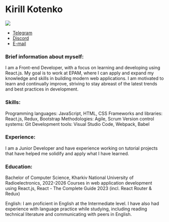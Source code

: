 # Kirill Kotenko
![](https://vsegda-pomnim.com/uploads/posts/2022-04/1650889824_8-vsegda-pomnim-com-p-lizhnik-v-gorakh-foto-11.jpg)

* [Telegram](https://t.me/vindyt) 
* [Discord](https://discordapp.com/users/727809340182102068)
* [E-mail](taligynn@gmail.com)

### <p>Brief information about myself:
I am a Front-end Developer, with a focus on learning and developing using React.js. My goal is to work at EPAM, where I can apply and expand my knowledge and skills in building modern web applications. I am motivated to learn and continually improve, striving to stay abreast of the latest trends and best practices in development.</p>

### <p>Skills:
Programming languages: JavaScript, HTML, CSS
Frameworks and libraries: React.js, Redux, Bootstrap
Methodologies: Agile, Scrum
Version control systems: Git
Development tools: Visual Studio Code, Webpack, Babel </p>

### <p>Experience:
I am a Junior Developer and have experience working on tutorial projects that have helped me solidify and apply what I have learned.</p>

### <p> Education:
Bachelor of Computer Science, Kharkiv National University of Radioelectronics, 2022-2026
Courses in web application development using React.js, React - The Complete Guide 2023 (incl. React Router & Redux)</p>

<p>English:
I am proficient in English at the Intermediate level. I have also had experience with language practice while studying, including reading technical literature and communicating with peers in English.</p>
